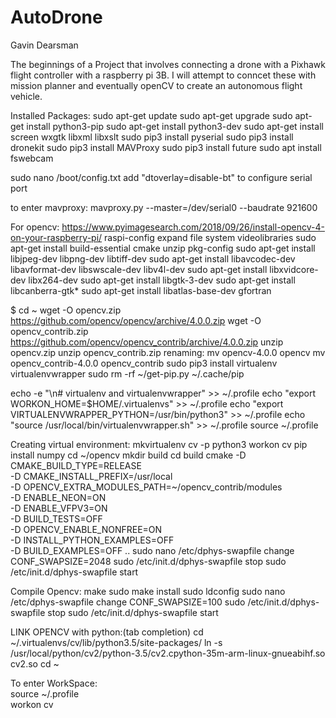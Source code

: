 # AutoDrone
Gavin Dearsman

The beginnings of a Project that involves connecting a drone with a Pixhawk flight controller with a raspberry pi 3B. I will attempt to conncet these with mission planner
and eventually openCV to create an autonomous flight vehicle.

Installed Packages:
  sudo apt-get update
  sudo apt-get upgrade
  sudo apt-get install python3-pip
  sudo apt-get install python3-dev
  sudo apt-get install screen wxgtk libxml libxslt
  sudo pip3 install pyserial
  sudo pip3 install dronekit
  sudo pip3 install MAVProxy
  sudo pip3 install future
  sudo apt install fswebcam

sudo nano /boot/config.txt
    add "dtoverlay=disable-bt" to configure serial port
    
to enter mavproxy:
  mavproxy.py --master=/dev/serial0 --baudrate 921600

For opencv:
https://www.pyimagesearch.com/2018/09/26/install-opencv-4-on-your-raspberry-pi/
  raspi-config expand file system
  videolibraries
  sudo apt-get install build-essential cmake unzip pkg-config
  sudo apt-get install libjpeg-dev libpng-dev libtiff-dev
  sudo apt-get install libavcodec-dev libavformat-dev libswscale-dev libv4l-dev
  sudo apt-get install libxvidcore-dev libx264-dev
  sudo apt-get install libgtk-3-dev
  sudo apt-get install libcanberra-gtk*
  sudo apt-get install libatlas-base-dev gfortran
 
  $ cd ~
  wget -O opencv.zip https://github.com/opencv/opencv/archive/4.0.0.zip
  wget -O opencv_contrib.zip https://github.com/opencv/opencv_contrib/archive/4.0.0.zip
  unzip opencv.zip
  unzip opencv_contrib.zip
  renaming:
  mv opencv-4.0.0 opencv
  mv opencv_contrib-4.0.0 opencv_contrib
  sudo pip3 install virtualenv virtualenvwrapper
  sudo rm -rf ~/get-pip.py ~/.cache/pip
  
  echo -e "\n# virtualenv and virtualenvwrapper" >> ~/.profile
  echo "export WORKON_HOME=$HOME/.virtualenvs" >> ~/.profile
  echo "export VIRTUALENVWRAPPER_PYTHON=/usr/bin/python3" >> ~/.profile
  echo "source /usr/local/bin/virtualenvwrapper.sh" >> ~/.profile
  source ~/.profile
  
Creating virtual environment:
  mkvirtualenv cv -p python3
  workon cv
  pip install numpy
  cd ~/opencv
  mkdir build
  cd build
  cmake -D CMAKE_BUILD_TYPE=RELEASE \
    -D CMAKE_INSTALL_PREFIX=/usr/local \
    -D OPENCV_EXTRA_MODULES_PATH=~/opencv_contrib/modules \
    -D ENABLE_NEON=ON \
    -D ENABLE_VFPV3=ON \
    -D BUILD_TESTS=OFF \
    -D OPENCV_ENABLE_NONFREE=ON \
    -D INSTALL_PYTHON_EXAMPLES=OFF \
    -D BUILD_EXAMPLES=OFF ..
  sudo nano /etc/dphys-swapfile
    change CONF_SWAPSIZE=2048
  sudo /etc/init.d/dphys-swapfile stop
  sudo /etc/init.d/dphys-swapfile start
  
Compile Opencv:
  make
  sudo make install
  sudo ldconfig
  sudo nano /etc/dphys-swapfile
    change CONF_SWAPSIZE=100
  sudo /etc/init.d/dphys-swapfile stop
  sudo /etc/init.d/dphys-swapfile start
  
LINK OPENCV with python:(tab completion)
  cd ~/.virtualenvs/cv/lib/python3.5/site-packages/
  ln -s /usr/local/python/cv2/python-3.5/cv2.cpython-35m-arm-linux-gnueabihf.so cv2.so
  cd ~
  
To enter WorkSpace:  
source ~/.profile   
workon cv
  


